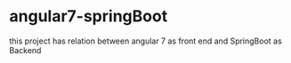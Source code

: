 # angular7-springBoot
this project has relation between angular 7 as front end and SpringBoot as Backend
